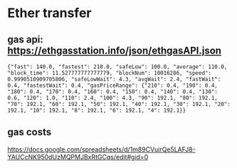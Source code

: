 # Ether transfer

## gas api: https://ethgasstation.info/json/ethgasAPI.json
````
{"fast": 140.0, "fastest": 210.0, "safeLow": 100.0, "average": 110.0, "block_time": 11.527777777777779, "blockNum": 10016286, "speed": 0.9990510909705806, "safeLowWait": 4.3, "avgWait": 2.4, "fastWait": 0.4, "fastestWait": 0.4, "gasPriceRange": {"210": 0.4, "190": 0.4, "180": 0.4, "170": 0.4, "160": 0.4, "150": 0.4, "140": 0.4, "130": 0.6, "120": 1.0, "110": 2.4, "100": 4.3, "90": 192.1, "80": 192.1, "70": 192.1, "60": 192.1, "50": 192.1, "40": 192.1, "30": 192.1, "20": 192.1, "10": 192.1, "8": 192.1, "6": 192.1, "4": 192.1}}
````

## gas costs
https://docs.google.com/spreadsheets/d/1m89CVujrQe5LAFJ8-YAUCcNK950dUzMQPMJBxRtGCqs/edit#gid=0



